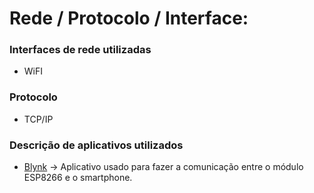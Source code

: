 # Rede / Protocolo / Interface:
### Interfaces de rede utilizadas
* WiFI

### Protocolo
* TCP/IP

### Descrição de aplicativos utilizados

* [Blynk](https://www.blynk.cc/)
 -> Aplicativo usado para fazer a comunicação entre o módulo ESP8266 e o smartphone.
